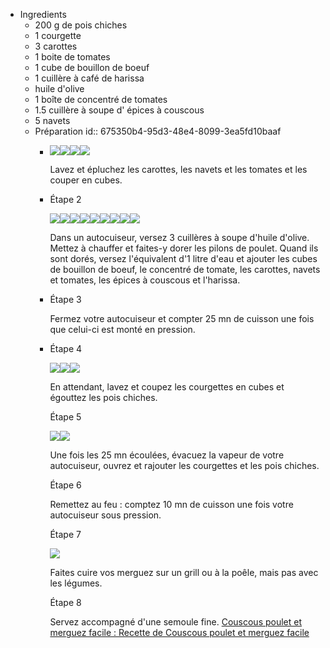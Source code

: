 - Ingredients
	- 200 g de pois chiches
	- 1 courgette
	- 3 carottes
	- 1 boite de tomates
	- 1 cube de bouillon de boeuf
	- 1 cuillère à café de harissa
	- huile d'olive
	- 1 boîte de concentré de tomates
	- 1.5 cuillère à soupe d' épices à couscous
	- 5 navets
	- Préparation
	  id:: 675350b4-95d3-48e4-8099-3ea5fd10baaf
		- ![](https://assets.afcdn.com/recipe/20170607/67370_w40h40c1.jpg)![](https://assets.afcdn.com/recipe/20170607/67703_w40h40c1.jpg)![](https://assets.afcdn.com/recipe/20170607/67459_w40h40c1.jpg)![](https://assets.afcdn.com/recipe/20240703/152492_w40h40c1.png)
		  
		   Lavez et épluchez les carottes, les navets et les tomates et les couper en cubes.
		- Étape 2
		  
		  ![](https://assets.afcdn.com/recipe/20220114/127365_w40h40c1.png)![](https://assets.afcdn.com/recipe/20170621/69122_w40h40c1.jpg)![](https://assets.afcdn.com/recipe/20240703/152492_w40h40c1.png)![](https://assets.afcdn.com/recipe/20170607/67606_w40h40c1.jpg)![](https://assets.afcdn.com/recipe/20170607/67459_w40h40c1.jpg)![](https://assets.afcdn.com/recipe/20170607/67370_w40h40c1.jpg)![](https://assets.afcdn.com/recipe/20170607/67703_w40h40c1.jpg)![](https://assets.afcdn.com/recipe/20210118/117379_w40h40c1.jpg)![](https://assets.afcdn.com/recipe/20170607/67510_w40h40c1.jpg)
		  
		   Dans un autocuiseur, versez 3 cuillères à soupe d'huile d'olive. Mettez à chauffer et faites-y dorer les pilons de poulet. Quand ils sont dorés, versez l'équivalent d'1 litre d'eau et ajouter les cubes de bouillon de boeuf, le concentré de tomate, les carottes, navets et tomates, les épices à couscous et l'harissa.
		- Étape 3
		  
		   Fermez votre autocuiseur et compter 25 mn de cuisson une fois que celui-ci est monté en pression.
		- Étape 4
		  
		  ![](https://assets.afcdn.com/recipe/20170607/67437_w40h40c1.jpg)![](https://assets.afcdn.com/recipe/20240703/152492_w40h40c1.png)![](https://assets.afcdn.com/recipe/20170621/69132_w40h40c1.jpg)
		  
		   En attendant, lavez et coupez les courgettes en cubes et égouttez les pois chiches. 
		  
		  Étape 5
		  
		  ![](https://assets.afcdn.com/recipe/20170607/67437_w40h40c1.jpg)![](https://assets.afcdn.com/recipe/20170621/69132_w40h40c1.jpg)
		  
		   Une fois les 25 mn écoulées, évacuez la vapeur de votre autocuiseur, ouvrez et rajouter les courgettes et les pois chiches. 
		  
		  Étape 6
		  
		   Remettez au feu : comptez 10 mn de cuisson une fois votre autocuiseur sous pression. 
		  
		  Étape 7
		  
		  ![](https://assets.afcdn.com/recipe/20170607/67395_w40h40c1.jpg)
		  
		   Faites cuire vos merguez sur un grill ou à la poêle, mais pas avec les légumes. 
		  
		  Étape 8
		  
		   Servez accompagné d'une semoule fine. [Couscous poulet et merguez facile : Recette de Couscous poulet et merguez facile](https://www.marmiton.org/recettes/recette_couscous-poulet-et-merguez-facile_17751.aspx)